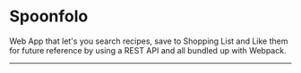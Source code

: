# Spoonfolo
Web App that let's you search recipes, save to Shopping List and Like them for future reference by using a REST API and all bundled up with Webpack.
- - - - - - - - - - - - - - - - - - -
